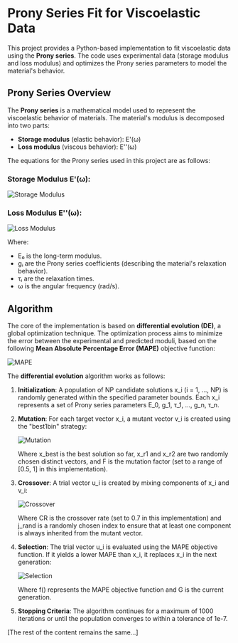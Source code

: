 # Prony Series Fit for Viscoelastic Data

This project provides a Python-based implementation to fit viscoelastic data using the **Prony series**. The code uses experimental data (storage modulus and loss modulus) and optimizes the Prony series parameters to model the material's behavior.

## Prony Series Overview

The **Prony series** is a mathematical model used to represent the viscoelastic behavior of materials. The material's modulus is decomposed into two parts:
- **Storage modulus** (elastic behavior): E'(ω)
- **Loss modulus** (viscous behavior): E''(ω)

The equations for the Prony series used in this project are as follows:

### Storage Modulus E'(ω):

![Storage Modulus](https://latex.codecogs.com/svg.image?E'(\omega)%20=%20E_0%20\left(1%20-%20\sum_{i=1}^{n}%20g_i%20+%20\sum_{i=1}^{n}%20g_i%20\frac{\omega^2%20\tau_i^2}{1%20+%20\omega^2%20\tau_i^2}%20\right))

### Loss Modulus E''(ω):

![Loss Modulus](https://latex.codecogs.com/svg.image?E''(\omega)%20=%20E_0%20\sum_{i=1}^{n}%20g_i%20\frac{\omega%20\tau_i}{1%20+%20\omega^2%20\tau_i^2})

Where:
- E₀ is the long-term modulus.
- gᵢ are the Prony series coefficients (describing the material's relaxation behavior).
- τᵢ are the relaxation times.
- ω is the angular frequency (rad/s).

## Algorithm

The core of the implementation is based on **differential evolution (DE)**, a global optimization technique. The optimization process aims to minimize the error between the experimental and predicted moduli, based on the following **Mean Absolute Percentage Error (MAPE)** objective function:

![MAPE](https://latex.codecogs.com/svg.image?\text{MAPE}(E',%20E'')%20=%20\frac{100}{n}%20\sum_{i=1}^{n}%20\left|%20\frac{E_{\text{exp}}'%20-%20E_{\text{calc}}'}{E_{\text{exp}}'}%20\right|%20+%20\frac{100}{n}%20\sum_{i=1}^{n}%20\left|%20\frac{E_{\text{exp}}''%20-%20E_{\text{calc}}''}{E_{\text{exp}}''}%20\right|)

The **differential evolution** algorithm works as follows:

1. **Initialization**: 
   A population of NP candidate solutions x_i (i = 1, ..., NP) is randomly generated within the specified parameter bounds. Each x_i represents a set of Prony series parameters E_0, g_1, τ_1, ..., g_n, τ_n.

2. **Mutation**: 
   For each target vector x_i, a mutant vector v_i is created using the "best1bin" strategy:
   
   ![Mutation](https://latex.codecogs.com/svg.image?v_i%20=%20x_{best}%20+%20F%20\cdot%20(x_{r1}%20-%20x_{r2}))
   
   Where x_best is the best solution so far, x_r1 and x_r2 are two randomly chosen distinct vectors, and F is the mutation factor (set to a range of [0.5, 1] in this implementation).

3. **Crossover**: 
   A trial vector u_i is created by mixing components of x_i and v_i:
   
   ![Crossover](https://latex.codecogs.com/svg.image?u_{i,j}%20=%20\begin{cases}%20v_{i,j}%20&%20\text{if%20}%20\text{rand}(0,1)%20\leq%20CR%20\text{%20or%20}%20j%20=%20j_{rand}%20\\%20x_{i,j}%20&%20\text{otherwise}%20\end{cases})
   
   Where CR is the crossover rate (set to 0.7 in this implementation) and j_rand is a randomly chosen index to ensure that at least one component is always inherited from the mutant vector.

4. **Selection**: 
   The trial vector u_i is evaluated using the MAPE objective function. If it yields a lower MAPE than x_i, it replaces x_i in the next generation:
   
   ![Selection](https://latex.codecogs.com/svg.image?x_i^{G+1}%20=%20\begin{cases}%20u_i^G%20&%20\text{if%20}%20f(u_i^G)%20<%20f(x_i^G)%20\\%20x_i^G%20&%20\text{otherwise}%20\end{cases})
   
   Where f() represents the MAPE objective function and G is the current generation.

5. **Stopping Criteria**: 
   The algorithm continues for a maximum of 1000 iterations or until the population converges to within a tolerance of 1e-7.

[The rest of the content remains the same...]
